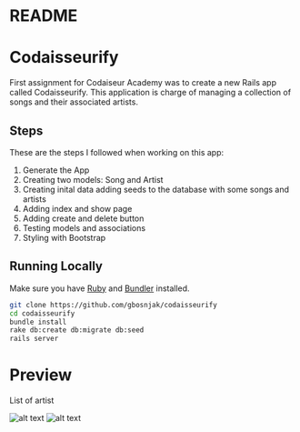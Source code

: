 # README

# Codaisseurify

First assignment for Codaiseur Academy was to create a new Rails app called Codaisseurify. This application is charge of managing a collection of songs and their associated artists.

## Steps

These are the steps I followed when working on this app:

1. Generate the App 
2. Creating two models: Song and Artist
3. Creating  inital data adding seeds to the database with some songs and artists
4. Adding index and show page
5. Adding create and delete button 
6. Testing models and associations 
7. Styling with Bootstrap 


## Running Locally

Make sure you have [Ruby](https://www.ruby-lang.org/en/) and [Bundler](http://bundler.io/) installed.

```bash
git clone https://github.com/gbosnjak/codaisseurify
cd codaisseurify
bundle install
rake db:create db:migrate db:seed
rails server
```

# Preview

List of artist 

![alt text](http://res.cloudinary.com/dic1tttru/image/upload/v1515678664/Screen_Shot_2018-01-11_at_14.50.03_yiv9bm.png)
![alt text](http://res.cloudinary.com/dic1tttru/image/upload/v1515678716/Screen_Shot_2018-01-11_at_14.51.22_kdynxb.png)
